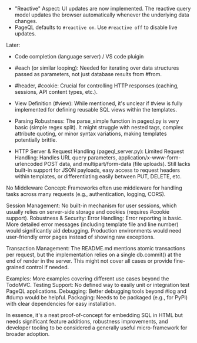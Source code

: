 

- "Reactive" Aspect:
UI updates are now implemented. The reactive query model updates the browser automatically whenever the underlying data changes.
- PageQL defaults to `#reactive on`. Use `#reactive off` to disable live updates.

Later:
- Code completion (language server) / VS code pluigin

- #each (or similar looping): Needed for iterating over data structures passed as parameters, not just database results from #from.
- #header, #cookie: Crucial for controlling HTTP responses (caching, sessions, API content types, etc.).

- View Definition (#view): While mentioned, it's unclear if #view is fully implemented for defining reusable SQL views within the templates.

- Parsing Robustness: The parse_simple function in pageql.py is very basic (simple regex split). It might struggle with nested tags, complex attribute quoting, or minor syntax variations, making templates potentially brittle.
- HTTP Server & Request Handling (pageql_server.py):
Limited Request Handling: Handles URL query parameters, application/x-www-form-urlencoded POST data, and multipart/form-data (file uploads). Still lacks built-in support for JSON payloads, easy access to request headers within templates, or differentiating easily between PUT, DELETE, etc.

No Middleware Concept: Frameworks often use middleware for handling tasks across many requests (e.g., authentication, logging, CORS).

Session Management: No built-in mechanism for user sessions, which usually relies on server-side storage and cookies (requires #cookie support).
Robustness & Security:
Error Handling: Error reporting is basic. More detailed error messages (including template file and line number) would significantly aid debugging. Production environments would need user-friendly error pages instead of showing raw exceptions.

Transaction Management: The README.md mentions atomic transactions per request, but the implementation relies on a single db.commit() at the end of render in the server. This might not cover all cases or provide fine-grained control if needed.

Examples: More examples covering different use cases beyond the TodoMVC.
Testing Support: No defined way to easily unit or integration test PageQL applications.
Debugging: Better debugging tools beyond #log and #dump would be helpful.
Packaging: Needs to be packaged (e.g., for PyPI) with clear dependencies for easy installation.


In essence, it's a neat proof-of-concept for embedding SQL in HTML but needs significant feature additions, robustness improvements, and developer tooling to be considered a generally useful micro-framework for broader adoption.

